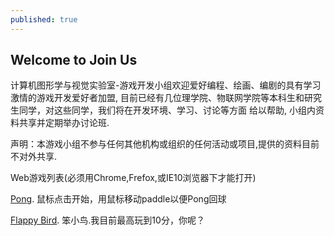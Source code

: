 ```yaml
---
published: true
---
```


## Welcome to Join Us

  计算机图形学与视觉实验室-游戏开发小组欢迎爱好编程、绘画、编剧的具有学习激情的游戏开发爱好者加盟,
  目前已经有几位理学院、物联网学院等本科生和研究生同学，对这些同学，我们将在开发环境、学习、讨论等方面
  给以帮助, 小组内资料共享并定期举办讨论班.
  
  声明：本游戏小组不参与任何其他机构或组织的任何活动或项目,提供的资料目前不对外共享.
  
  Web游戏列表(必须用Chrome,Frefox,或IE10浏览器下才能打开)
  
  [Pong](http://games.hwdong.com/pong/).  鼠标点击开始，用鼠标移动paddle以便Pong回球
  
  [Flappy Bird](http://games.hwdong.com/flappyBird/). 笨小鸟.我目前最高玩到10分，你呢？